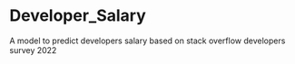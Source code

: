 # Developer_Salary
A model to predict developers salary based on stack overflow developers survey 2022
